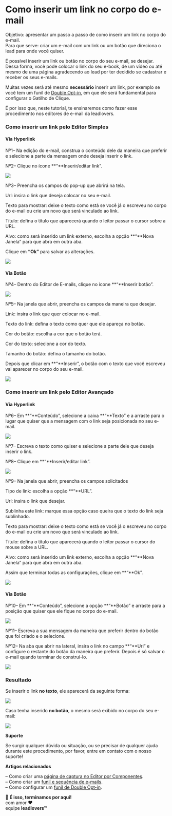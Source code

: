 # Como inserir um link no corpo do e-mail

Objetivo: apresentar um passo a passo de como inserir um link no corpo do e-mail.\
Para que serve: criar um e-mail com um link ou um botão que direciona o lead para onde você quiser.

É possível inserir um link ou botão no corpo do seu e-mail, se desejar. Dessa forma, você pode colocar o link do seu e-book, de um vídeo ou até mesmo de uma página agradecendo ao lead por ter decidido se cadastrar e receber os seus e-mails.

Muitas vezes será até mesmo **necessário** inserir um link, por exemplo se você tem um funil de [Double Opt-in](https://suporte.love/o-que-e-double-opt-in-dupla-confirmacao/), em que ele será fundamental para configurar o Gatilho de Clique.&#x20;

É por isso que, neste tutorial, te ensinaremos como fazer esse procedimento nos editores de e-mail da leadlovers.

### Como inserir um link pelo Editor Simples <a href="#editor-simples" id="editor-simples"></a>

#### Via Hyperlink <a href="#simples-hyperlink" id="simples-hyperlink"></a>

Nº1– Na edição do e-mail, construa o conteúdo dele da maneira que preferir e selecione a parte da mensagem onde deseja inserir o link.

Nº2– Clique no ícone **“**Inserir/editar link”.

[![](https://legado.leadlovers.site/wp-content/uploads/2016/11/Tutorial-Link-1.png)](https://legado.leadlovers.site/wp-content/uploads/2016/11/Tutorial-Link-1.png)

Nº3– Preencha os campos do pop-up que abrirá na tela.

Url: insira o link que deseja colocar no seu e-mail.

Texto para mostrar: deixe o texto como está se você já o escreveu no corpo do e-mail ou crie um novo que será vinculado ao link.

Título: defina o título que aparecerá quando o leitor passar o cursor sobre a URL.

Alvo: como será inserido um link externo, escolha a opção **“**Nova Janela” para que abra em outra aba.

Clique em **“Ok”** para salvar as alterações.

[![](https://legado.leadlovers.site/wp-content/uploads/2016/11/Tutorial-Link-2.png)](https://legado.leadlovers.site/wp-content/uploads/2016/11/Tutorial-Link-2.png)

#### Via Botão <a href="#simples-botao" id="simples-botao"></a>

Nº4– Dentro do Editor de E-mails, clique no ícone **“**Inserir botão”.

[![](https://legado.leadlovers.site/wp-content/uploads/2016/11/Tutorial-Link-3.png)](https://legado.leadlovers.site/wp-content/uploads/2016/11/Tutorial-Link-3.png)

Nº5– Na janela que abrir, preencha os campos da maneira que desejar.

Link: insira o link que quer colocar no e-mail.

Texto do link: defina o texto como quer que ele apareça no botão.

Cor do botão: escolha a cor que o botão terá.

Cor do texto: selecione a cor do texto.

Tamanho do botão: defina o tamanho do botão.

Depois que clicar em **“**Inserir”, o botão com o texto que você escreveu vai aparecer no corpo do seu e-mail.

[![](https://legado.leadlovers.site/wp-content/uploads/2016/11/Tutorial-Link-4.png)](https://legado.leadlovers.site/wp-content/uploads/2016/11/Tutorial-Link-4.png)

### Como inserir um link pelo Editor Avançado <a href="#editor-avancado" id="editor-avancado"></a>

#### Via Hyperlink <a href="#avancado-hyperlink" id="avancado-hyperlink"></a>

Nº6– Em **“**Conteúdo”, selecione a caixa **“**Texto” e a arraste para o lugar que quiser que a mensagem com o link seja posicionada no seu e-mail.

[![](https://legado.leadlovers.site/wp-content/uploads/2016/11/Tutorial-Link-6.png)](https://legado.leadlovers.site/wp-content/uploads/2016/11/Tutorial-Link-6.png)

Nº7– Escreva o texto como quiser e selecione a parte dele que deseja inserir o link.

Nº8– Clique em **“**Inserir/editar link”.

[![](https://legado.leadlovers.site/wp-content/uploads/2016/11/Tutorial-Link-7.png)](https://legado.leadlovers.site/wp-content/uploads/2016/11/Tutorial-Link-7.png)

Nº9– Na janela que abrir, preencha os campos solicitados&#x20;

Tipo de link: escolha a opção **“**URL”.

Url: insira o link que desejar.

Sublinha este link: marque essa opção caso queira que o texto do link seja sublinhado.

Texto para mostrar: deixe o texto como está se você já o escreveu no corpo do e-mail ou crie um novo que será vinculado ao link.

Título: defina o título que aparecerá quando o leitor passar o cursor do mouse sobre a URL.

Alvo: como será inserido um link externo, escolha a opção **“**Nova Janela” para que abra em outra aba.

Assim que terminar todas as configurações, clique em **“**Ok”.

[![](https://legado.leadlovers.site/wp-content/uploads/2016/11/Tutorial-Link-8.png)](https://legado.leadlovers.site/wp-content/uploads/2016/11/Tutorial-Link-8.png)

#### Via Botão <a href="#avancado-botao" id="avancado-botao"></a>

Nº10– Em **“**Conteúdo”, selecione a opção **“**Botão” e arraste para a posição que quiser que ele fique no corpo do e-mail.

[![](https://legado.leadlovers.site/wp-content/uploads/2016/11/Tutorial-Link-9.png)](https://legado.leadlovers.site/wp-content/uploads/2016/11/Tutorial-Link-9.png)

Nº11– Escreva a sua mensagem da maneira que preferir dentro do botão que foi criado e o selecione.

Nº12– Na aba que abrir na lateral, insira o link no campo **“**Url” e configure o restante do botão da maneira que preferir. Depois é só salvar o e-mail quando terminar de construí-lo.

[![](https://legado.leadlovers.site/wp-content/uploads/2016/11/Tutorial-Link-10.png)](https://legado.leadlovers.site/wp-content/uploads/2016/11/Tutorial-Link-10.png)

### **Resultado** <a href="#resultado" id="resultado"></a>

Se inserir o link **no texto**, ele aparecerá da seguinte forma:

[![](https://legado.leadlovers.site/wp-content/uploads/2016/11/Tutorial-Link-Extra-1.png)](https://legado.leadlovers.site/wp-content/uploads/2016/11/Tutorial-Link-Extra-1.png)

Caso tenha inserido **no botão**, o mesmo será exibido no corpo do seu e-mail:

[![](https://legado.leadlovers.site/wp-content/uploads/2016/11/Tutorial-Link-Extra-2.png)](https://legado.leadlovers.site/wp-content/uploads/2016/11/Tutorial-Link-Extra-2.png)

**Suporte**

Se surgir qualquer dúvida ou situação, ou se precisar de qualquer ajuda durante este procedimento, por favor, entre em contato com o nosso suporte!

**Artigos relacionados**

– Como criar uma [página de captura no Editor por Componentes](https://suporte.love/como-criar-e-configurar-uma-pagina-de-captura-no-editor-por-componentes/).\
– Como criar um [funil e sequência de e-mails](https://suporte.love/como-criar-um-funil-e-sequencia-de-e-mails/).\
– Como configurar um [funil de Double Opt-in](https://suporte.love/funcao-double-opt-in/).

🏁 **É isso, terminamos por aqui!**\
com amor ❤\
equipe **leadlovers™**
